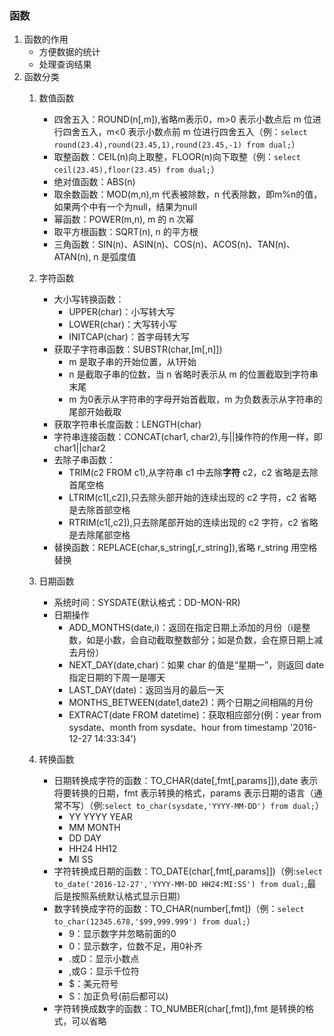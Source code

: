 ### 函数
1. 函数的作用
	* 方便数据的统计
	* 处理查询结果
2. 函数分类
	1. 数值函数
		* 四舍五入：ROUND(n[,m]),省略m表示0，m>0 表示小数点后 m 位进行四舍五入，m<0 表示小数点前 m 位进行四舍五入（例：`select round(23.4),round(23.45,1),round(23.45,-1) from dual;`）
		* 取整函数：CEIL(n)向上取整，FLOOR(n)向下取整（例：`select ceil(23.45),floor(23.45) from dual;`）
		* 绝对值函数：ABS(n)
		* 取余数函数：MOD(m,n),m 代表被除数，n 代表除数，即m%n的值，如果两个中有一个为null，结果为null
		* 幂函数：POWER(m,n), m 的 n 次幂
		* 取平方根函数：SQRT(n), n 的平方根
		* 三角函数：SIN(n)、ASIN(n)、COS(n)、ACOS(n)、TAN(n)、ATAN(n), n 是弧度值

	2. 字符函数
		* 大小写转换函数：
			 * UPPER(char)：小写转大写
			 * LOWER(char)：大写转小写
			 * INITCAP(char)：首字母转大写
		* 获取子字符串函数：SUBSTR(char,[m[,n]])
			 * m 是取子串的开始位置，从1开始
			 * n 是截取子串的位数，当 n 省略时表示从 m 的位置截取到字符串末尾
			 * m 为0表示从字符串的字母开始首截取，m 为负数表示从字符串的尾部开始截取
		* 获取字符串长度函数：LENGTH(char)
		* 字符串连接函数：CONCAT(char1, char2),与||操作符的作用一样，即 char1||char2
		* 去除子串函数：
			* TRIM(c2 FROM c1),从字符串 c1 中去除**字符** c2，c2 省略是去除首尾空格
			* LTRIM(c1[,c2]),只去除头部开始的连续出现的 c2 字符，c2 省略是去除首部空格
			* RTRIM(c1[,c2]),只去除尾部开始的连续出现的 c2 字符，c2 省略是去除尾部空格
		* 替换函数：REPLACE(char,s_string[,r_string]),省略 r_string 用空格替换

	3. 日期函数
		* 系统时间：SYSDATE(默认格式：DD-MON-RR)
		* 日期操作
			* ADD_MONTHS(date,i)：返回在指定日期上添加的月份（i是整数，如是小数，会自动截取整数部分；如是负数，会在原日期上减去月份）
			* NEXT_DAY(date,char)：如果 char 的值是“星期一”，则返回 date 指定日期的下周一是哪天
			* LAST_DAY(date)：返回当月的最后一天
			* MONTHS_BETWEEN(date1,date2)：两个日期之间相隔的月份
			* EXTRACT(date FROM datetime)：获取相应部分(例：year from sysdate、month from sysdate、hour from timestamp '2016-12-27 14:33:34')

	4. 转换函数
		* 日期转换成字符的函数：TO_CHAR(date[,fmt[,params]]),date 表示将要转换的日期，fmt 表示转换的格式，params 表示日期的语言（通常不写）（例:`select to_char(sysdate,'YYYY-MM-DD') from dual;`）
			* YY YYYY YEAR
			* MM MONTH
			* DD DAY
			* HH24 HH12
			* MI SS
		* 字符转换成日期的函数：TO_DATE(char[,fmt[,params]])（例:`select to_date('2016-12-27','YYYY-MM-DD HH24:MI:SS') from dual;`,最后是按照系统默认格式显示日期）
		* 数字转换成字符的函数：TO_CHAR(number[,fmt])（例：`select to_char(12345.678,'$99,999.999') from dual;`）
			* 9：显示数字并忽略前面的0
			* 0：显示数字，位数不足，用0补齐
			* .或D：显示小数点
			* ,或G：显示千位符
			* $：美元符号
			* S：加正负号(前后都可以) 
		* 字符转换成数字的函数：TO_NUMBER(char[,fmt]),fmt 是转换的格式，可以省略
